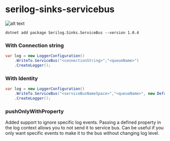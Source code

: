 # serilog-sinks-servicebus

![alt text](https://img.shields.io/nuget/v/Serilog.Sinks.ServiceBus)

```
dotnet add package Serilog.Sinks.ServiceBus --version 1.0.4
```

### With Connection string
```c#
var log = new LoggerConfiguration()
    .WriteTo.ServiceBus("<connectionString>","<queueName>")
    .CreateLogger();
```

### With Identity
```c#
var log = new LoggerConfiguration()
    .WriteTo.ServiceBus("<serviceBusNameSpace>","<queueName>", new DefaultAzureCredential())
    .CreateLogger();
```



### pushOnlyWithProperty

Added support to ignore specific log events. Passing a defined property in the log context allows you to not send it to service bus. Can be useful if you only want specific events to make it to the bus without changing log level.
